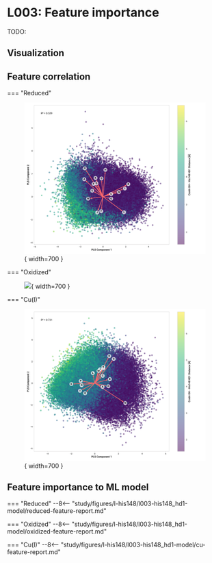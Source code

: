 # L003: Feature importance

TODO:

## Visualization

<div id="reduced-view" class="mol-container"></div>
<script>
document.addEventListener('DOMContentLoaded', (event) => {
    const viewer = molstar.Viewer.create('reduced-view', {
        layoutIsExpanded: false,
        layoutShowControls: false,
        layoutShowRemoteState: false,
        layoutShowSequence: true,
        layoutShowLog: false,
        layoutShowLeftPanel: false,
        viewportShowExpand: true,
        viewportShowSelectionMode: true,
        viewportShowAnimation: false,
        pdbProvider: 'rcsb',
    }).then(viewer => {
        // viewer.loadStructureFromUrl("/analysis/005-rogfp-glh-md/data/traj/frame_106403.pdb", "pdb");
        viewer.loadSnapshotFromUrl("/misc/002-molstar-states/reduced-example.molj", "molj");
    });
});
</script>

## Feature correlation

=== "Reduced"
    <figure markdown>
    ![](./reduced_pls_regression.png){ width=700 }
    </figure>

=== "Oxidized"
    <figure markdown>
    ![](./oxidized_pls_regression.png){ width=700 }
    </figure>

=== "Cu(I)"
    <figure markdown>
    ![](./cu_pls_regression.png){ width=700 }
    </figure>

## Feature importance to ML model

=== "Reduced"
    --8<-- "study/figures/l-his148/l003-his148_hd1-model/reduced-feature-report.md"

=== "Oxidized"
    --8<-- "study/figures/l-his148/l003-his148_hd1-model/oxidized-feature-report.md"

=== "Cu(I)"
    --8<-- "study/figures/l-his148/l003-his148_hd1-model/cu-feature-report.md"
